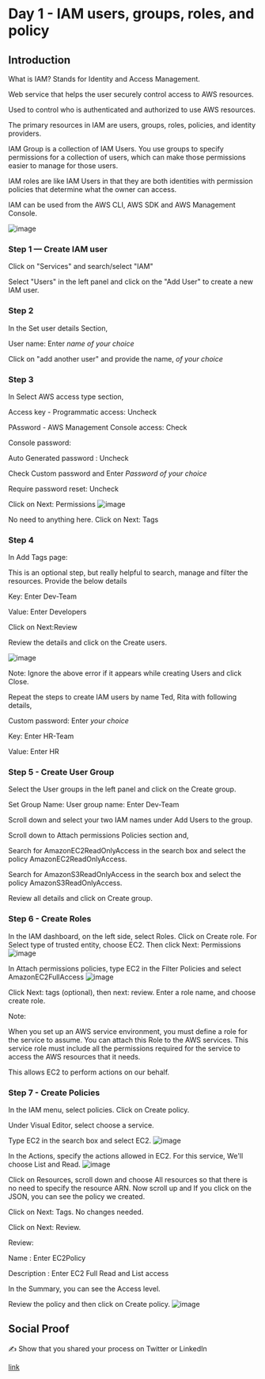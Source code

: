 
# Day 1 - IAM users, groups, roles, and policy

## Introduction

What is IAM?
Stands for Identity and Access Management.

Web service that helps the user securely control access to AWS resources.

Used to control who is authenticated and authorized to use AWS resources.

The primary resources in IAM are users, groups, roles, policies, and identity providers.

IAM Group is a collection of IAM Users. You use groups to specify permissions for a collection of users, which can make those permissions easier to manage for those users.

IAM roles are like IAM Users in that they are both identities with permission policies that determine what the owner can access.

IAM can be used from the AWS CLI, AWS SDK and AWS Management Console.

![image](https://user-images.githubusercontent.com/82836111/138775539-57400b41-3a31-4efa-a1b4-ea1c698acbfa.png)


### Step 1 — Create IAM user

Click on "Services" and search/select "IAM" 

Select "Users" in the left panel and click on the "Add User" to create a new IAM user.

### Step 2

In the Set user details Section, 

User name: Enter *name of your choice*

Click on "add another user" and provide the name, *of your choice*

### Step 3 

In Select AWS access type section,

Access key - Programmatic access: Uncheck

PAssword - AWS Management Console access: Check

Console password: 

Auto Generated password : Uncheck

Check Custom password and Enter *Password of your choice*

Require password reset: Uncheck

Click on Next: Permissions
![image](https://user-images.githubusercontent.com/82836111/138776144-c2da7d6b-d422-4fe8-a0c9-61e93844bbee.png)

No need to anything here. Click on Next: Tags

### Step 4
In Add Tags page:

This is an optional step, but really helpful to search, manage and filter the resources. Provide the below details

Key: Enter Dev-Team

Value: Enter Developers

Click on Next:Review 

Review the details and click on the Create users.

![image](https://user-images.githubusercontent.com/82836111/138776217-80a7976c-5fca-40f2-9e43-854670712485.png)

Note: Ignore the above error if it appears while creating Users and click Close.

Repeat the steps to create IAM users by name Ted, Rita with following details,

Custom password: Enter *your choice*

Key: Enter HR-Team

Value: Enter HR

### Step 5 - Create User Group
Select the User groups in the left panel and click on the Create group.

Set Group Name:
User group name: Enter Dev-Team

Scroll down and select your two IAM names under Add Users to the group.

Scroll down to Attach permissions Policies section and,

Search for AmazonEC2ReadOnlyAccess in the search box and select the policy AmazonEC2ReadOnlyAccess.

Search for AmazonS3ReadOnlyAccess in the search box and select the policy AmazonS3ReadOnlyAccess.

Review all details and click on Create group.

### Step 6 - Create Roles
In the IAM dashboard, on the left side, select Roles.
Click on Create role.
For Select type of trusted entity, choose EC2. Then click Next: Permissions
![image](https://user-images.githubusercontent.com/82836111/138777478-519d06c0-db02-47a0-a187-75b3e151365b.png)

In Attach permissions policies, type EC2 in the Filter Policies and select AmazonEC2FullAccess
![image](https://user-images.githubusercontent.com/82836111/138777530-dabe4e5b-383d-4785-b84e-be936ba88644.png)

Click Next: tags (optional), then next: review.
Enter a role name, and choose create role.

Note:

When you set up an AWS service environment, you must define a role for the service to assume. You can attach this Role to the AWS services. This service role must include all the permissions required for the service to access the AWS resources that it needs.

This allows EC2 to perform actions on our behalf.

### Step 7 - Create Policies

In the IAM menu, select policies.
Click on Create policy.

Under Visual Editor, select choose a service. 

Type EC2 in the search box and select EC2.
![image](https://user-images.githubusercontent.com/82836111/138778409-92ecd289-7e18-47d4-85ba-fb90cdbeb841.png)

In the Actions, specify the actions allowed in EC2. For this service, We'll choose List and Read.
![image](https://user-images.githubusercontent.com/82836111/138778441-20abfe7f-1699-4be9-8853-bf695b510d3e.png)

Click on Resources, scroll down and choose All resources so that there is no need to specify the resource ARN.
Now scroll up and If you click on the JSON, you can see the policy we created.

Click on Next: Tags. No changes needed.

Click on Next: Review.

Review:

Name : Enter EC2Policy

Description : Enter EC2 Full Read and List access

In the Summary, you can see the Access level.

Review the policy and then click on Create policy.
![image](https://user-images.githubusercontent.com/82836111/138778510-e6de8878-57b9-41ea-874f-e819c1862522.png)



## Social Proof

✍️ Show that you shared your process on Twitter or LinkedIn

[link](link)
